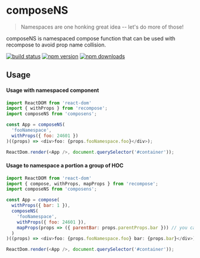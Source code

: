 # composeNS

> Namespaces are one honking great idea -- let's
do more of those!

composeNS is namespaced compose function that can be used with recompose to avoid prop name collision. 

[![build status](https://img.shields.io/travis/Jephuff/composeNS/master.svg?style=flat-square)](https://travis-ci.org/Jephuff/composeNS)
[![npm version](https://img.shields.io/npm/v/composens.svg?style=flat-square)](https://www.npmjs.com/package/composens)
[![npm downloads](https://img.shields.io/npm/dm/composens.svg?style=flat-square)](https://www.npmjs.com/package/composens)

## Usage

#### Usage with namespaced component

```js
import ReactDOM from 'react-dom'
import { withProps } from 'recompose';
import composeNS from 'composens';

const App = composeNS(
  'fooNamespace',
  withProps({ foo: 24601 })
)((props) => <div>foo: {props.fooNamespace.foo}</div>);

ReactDom.render(<App />, document.querySelector('#container'));
```

#### Usage to namespace a portion a group of HOC

```js
import ReactDOM from 'react-dom'
import { compose, withProps, mapProps } from 'recompose';
import composeNS from 'composens';

const App = compose(
  withProps({ bar: 1 }),
  composeNS(
    'fooNamespace',
    withProps({ foo: 24601 }),
    mapProps(props => ({ parentBar: props.parentProps.bar })) // you can still access props passed in with the parentProps object.
  )
)((props) => <div>foo: {props.fooNamespace.foo} bar: {props.bar}</div>);

ReactDom.render(<App />, document.querySelector('#container'));
```
